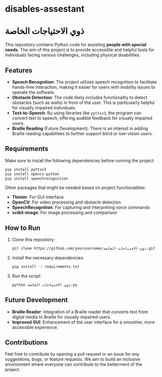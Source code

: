 # disables-assestant


# ذوي الاحتياجات الخاصة

This repository contains Python code for assisting **people with special needs**. The aim of this project is to provide accessible and helpful tools for individuals facing various challenges, including physical disabilities.

## Features

- **Speech Recognition**: The project utilizes speech recognition to facilitate hands-free interaction, making it easier for users with mobility issues to operate the software.
- **Obstacle Detection**: The code likely includes functionality to detect obstacles (such as walls) in front of the user. This is particularly helpful for visually impaired individuals.
- **Text-to-Speech**: By using libraries like `pyttsx3`, the program can convert text to speech, offering audible feedback for visually impaired users.
- **Braille Reading** (Future Development): There is an interest in adding Braille reading capabilities to further support blind or low-vision users.

## Requirements

Make sure to install the following dependencies before running the project:

```bash
pip install pyttsx3
pip install opencv-python
pip install speechrecognition
```

Other packages that might be needed based on project functionalities:
- **Tkinter**: For GUI interface
- **OpenCV**: For video processing and obstacle detection
- **SpeechRecognition**: For capturing and interpreting voice commands
- **scikit-image**: For image processing and comparison

## How to Run

1. Clone this repository:
   ```bash
   git clone https://github.com/yourusername/ذوي-الاحتياجات-الخاصة.git
   ```
2. Install the necessary dependencies:
   ```bash
   pip install -r requirements.txt
   ```
3. Run the script:
   ```bash
   python ذوي الاحتياجات الخاصة.py
   ```

## Future Development

- **Braille Reader**: Integration of a Braille reader that converts text from digital media to Braille for visually impaired users.
- **Improved GUI**: Enhancement of the user interface for a smoother, more accessible experience.

## Contributions

Feel free to contribute by opening a pull request or an issue for any suggestions, bugs, or feature requests. We aim to build an inclusive environment where everyone can contribute to the betterment of the project.

